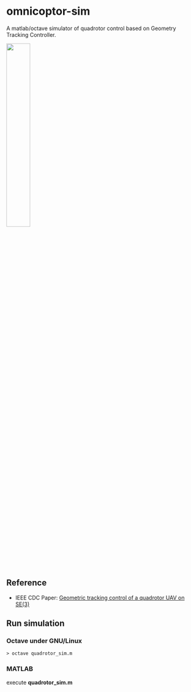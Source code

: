 # omnicoptor-sim

A matlab/octave simulator of quadrotor control based on Geometry Tracking Controller.



<img src="https://github.com/shengwen-tw/omnicoptor-sim/blob/master/images/quadrotor.png?raw=true" width="35%" height="35%">

## Reference

* IEEE CDC Paper: [Geometric tracking control of a quadrotor UAV on SE(3)](https://ieeexplore.ieee.org/document/5717652)

## Run simulation

### Octave under GNU/Linux

```
> octave quadrotor_sim.m
```

### MATLAB

execute **quadrotor_sim.m**
